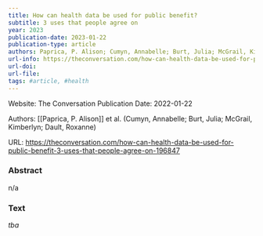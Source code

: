 ```yaml
---
title: How can health data be used for public benefit?
subtitle: 3 uses that people agree on
year: 2023
publication-date: 2023-01-22
publication-type: article
authors: Paprica, P. Alison; Cumyn, Annabelle; Burt, Julia; McGrail, Kimberlyn; Dault, Roxanne; 
url-info: https://theconversation.com/how-can-health-data-be-used-for-public-benefit-3-uses-that-people-agree-on-196847
url-doi: 
url-file:
tags: #article, #health  
---
```


Website: The Conversation
Publication Date: 2022-01-22

Authors: [[Paprica, P. Alison]] et al. (Cumyn, Annabelle; Burt, Julia; McGrail, Kimberlyn; Dault, Roxanne)

URL: https://theconversation.com/how-can-health-data-be-used-for-public-benefit-3-uses-that-people-agree-on-196847

### Abstract
n/a


### Text
*tba*